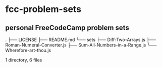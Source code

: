 # fcc-problem-sets
## personal FreeCodeCamp problem sets

.
├── LICENSE
├── README.md
└── sets
    ├── Diff-Two-Arrays.js
    ├── Roman-Numeral-Converter.js
    ├── Sum-All-Numbers-in-a-Range.js
    └── Wherefore-art-thou.js

1 directory, 6 files
